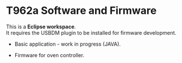 # T962a Software and Firmware

This is a **Eclipse workspace**.   
It requires the USBDM plugin to be installed for firmware development.
 
- Basic application - work in progress (JAVA).  

- Firmware for oven controller.  

